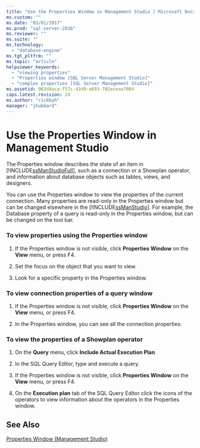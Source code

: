 ```yaml
---
title: "Use the Properties Window in Management Studio | Microsoft Docs"
ms.custom: ""
ms.date: "03/01/2017"
ms.prod: "sql-server-2016"
ms.reviewer: ""
ms.suite: ""
ms.technology: 
  - "database-engine"
ms.tgt_pltfrm: ""
ms.topic: "article"
helpviewer_keywords: 
  - "viewing properties"
  - "Properties window [SQL Server Management Studio]"
  - "complex properties [SQL Server Management Studio]"
ms.assetid: 903d4aca-f57c-43d9-a893-702eceaa7004
caps.latest.revision: 24
ms.author: "rickbyh"
manager: "jhubbard"
---
```

# Use the Properties Window in Management Studio
  The Properties window describes the state of an item in [!INCLUDE[ssManStudioFull](../../advanced-analytics/r-services/includes/ssmanstudiofull-md.md)], such as a connection or a Showplan operator, and information about database objects such as tables, views, and designers.  
  
 You can use the Properties window to view the properties of the current connection. Many properties are read-only in the Properties window but can be changed elsewhere in the [!INCLUDE[ssManStudio](../../advanced-analytics/r-services/includes/ssmanstudio-md.md)]. For example, the Database property of a query is read-only in the Properties window, but can be changed on the tool bar.  
  
### To view properties using the Properties window  
  
1.  If the Properties window is not visible, click **Properties Window** on the **View** menu, or press F4.  
  
2.  Set the focus on the object that you want to view.  
  
3.  Look for a specific property in the Properties window.  
  
### To view connection properties of a query window  
  
1.  If the Properties window is not visible, click **Properties Window** on the **View** menu, or press F4.  
  
2.  In the Properties window, you can see all the connection properties.  
  
### To view the properties of a Showplan operator  
  
1.  On the **Query** menu, click **Include Actual Execution Plan**.  
  
2.  In the SQL Query Editor, type and execute a query.  
  
3.  If the Properties window is not visible, click **Properties Window** on the **View** menu, or press F4.  
  
4.  On the **Execution plan** tab of the SQL Query Editor click the icons of the operators to view information about the operators in the Properties window.  
  
## See Also  
 [Properties Window &#40;Management Studio&#41;](../Topic/Properties%20Window%20\(Management%20Studio\).md)  
  
  